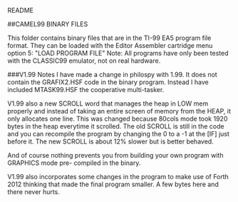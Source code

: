 README

##CAMEL99 BINARY FILES

This folder contains binary files that are in the TI-99 EA5 program file format.
They can be loaded with the Editor Assembler cartridge menu option 5: "LOAD PROGRAM FILE"
Note: All programs have only been tested with the CLASSIC99 emulator, not on real hardware.

###V1.99 Notes
I have made a change in philospy with 1.99.  It does not contain the GRAFIX2.HSF code in
the binary program.  Instead I have included MTASK99.HSF the cooperative multi-tasker.

V1.99 also a new SCROLL word that manages the heap in LOW mem properly and instead of taking
an entire screen of memory from the HEAP, it only allocates one line.  This was changed because 80cols
mode took 1920 bytes in the heap everytime it scrolled. The old SCROLL is still in the code
and you can recompile the program by changing the 0 to a -1 at the [IF] just before it. The new SCROLL
is about 12% slower but is better behaved.

And of course nothing prevents you from building your own program with GRAPHICS mode pre-
compiled in the binary.

V1.99 also incorporates some changes in the program to make use of Forth 2012 thinking that
made the final program smaller. A few bytes here and there never hurts.
